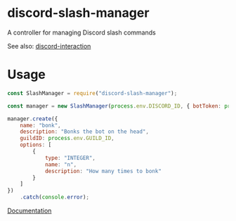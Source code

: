 # discord-slash-manager

A controller for managing Discord slash commands

See also: [discord-interaction](https://github.com/ducktrshessami/discord-interaction)

# Usage

```js
const SlashManager = require("discord-slash-manager");

const manager = new SlashManager(process.env.DISCORD_ID, { botToken: process.env.DISCORD_TOKEN });

manager.create({
    name: "bonk",
    description: "Bonks the bot on the head",
    guildID: process.env.GUILD_ID,
    options: [
        {
            type: "INTEGER",
            name: "n",
            description: "How many times to bonk"
        }
    ]
})
    .catch(console.error);
```

[Documentation](https://github.com/ducktrshessami/discord-slash-manager/wiki)
